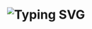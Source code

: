 <h1 align="center">
    <img src="https://readme-typing-svg.herokuapp.com?font=Pixelify+Sans&size=30&duration=4000&pause=50&color=B1E6E3&background=2B535E00&center=true&multiline=true&width=435&height=100&lines=Hello%2C+I'm;Nathaniel+Andre" alt="Typing SVG" />
</h1>
<!--
**nathanielandre/nathanielandre** is a ✨ _special_ ✨ repository because its `README.md` (this file) appears on your GitHub profile.

Here are some ideas to get you started:

- 🔭 I’m currently working on ...
- 🌱 I’m currently learning ...
- 👯 I’m looking to collaborate on ...
- 🤔 I’m looking for help with ...
- 💬 Ask me about ...
- 📫 How to reach me: ...
- 😄 Pronouns: ...
- ⚡ Fun fact: ...
-->
